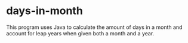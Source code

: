 # days-in-month
This program uses Java to calculate the amount of days in a month and account for leap years when given both a month and a year. 
